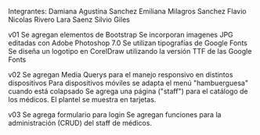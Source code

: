 Integrantes:
Damiana Agustina Sanchez
Emiliana Milagros Sanchez
Flavio Nicolas Rivero
Lara Saenz
Silvio Giles

v01
  Se agregan elementos de Bootstrap
  Se incorporan imagenes JPG editadas con Adobe Photoshop 7.0
  Se utilizan tipografías de Google Fonts
  Se diseña un logotipo en CorelDraw utilizando la versión TTF de las Google Fonts

v02
  Se agregan Media Querys para el manejo responsivo en distintos dispositivos
  Para dispositivos móviles se adapta el menú "hambuerguesa" cuando está colapsado
  Se agrega una página ("staff") para el catálogo de los médicos. El plantel se muestra en tarjetas.

v03
  Se agrega formulario para login
  Se agregan funciones para la administración (CRUD) del staff de médicos.
  
